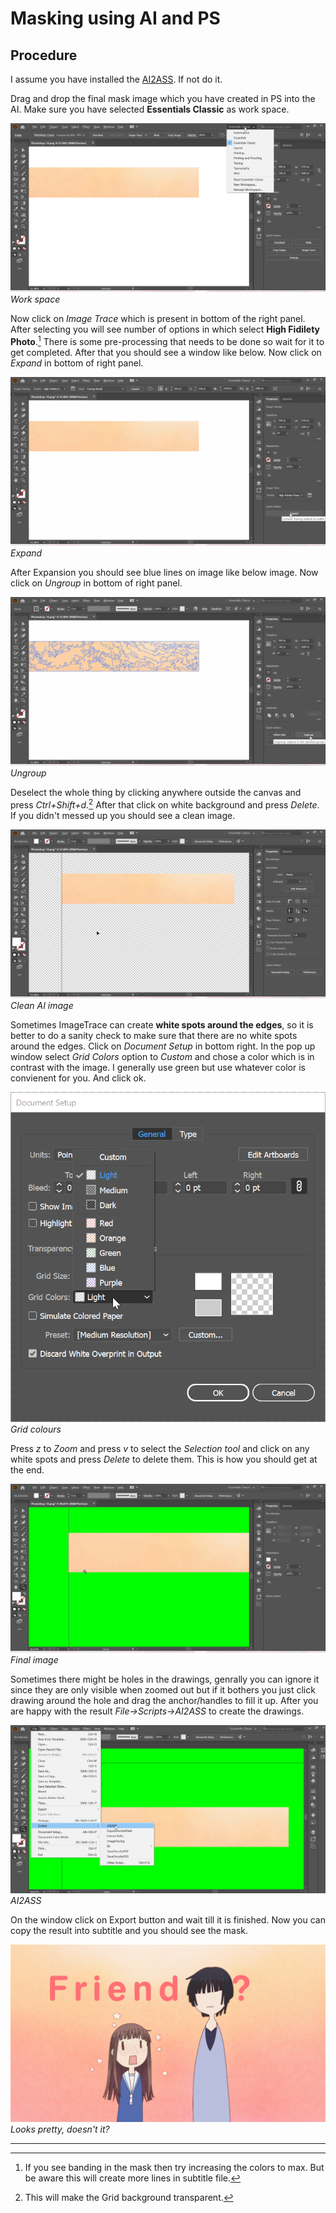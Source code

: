 # Masking using AI and PS

## Procedure

I assume you have installed the [AI2ASS][].
If not do it.

Drag and drop the final mask image which
you have created in PS into the AI.
Make sure you have selected **Essentials Classic**
as work space.

![Work_Space](images/Masking/AI/Work_Space.png)
_Work space_

Now click on _Image Trace_ which is present
in bottom of the right panel.
After selecting you will see number of options
in which select **High Fidilety Photo**.[^1]
There is some pre-processing that needs to be done so wait for it to get completed.
After that you should see a window like below.
Now click on _Expand_ in bottom of right panel.

![Expand](images/Masking/AI/Expand.png)
_Expand_

After Expansion you should see blue lines
on image like below image.
Now click on _Ungroup_ in bottom of right panel.

![Ungroup](images/Masking/AI/Ungroup.png)
_Ungroup_

Deselect the whole thing by clicking anywhere outside
the canvas and press _Ctrl+Shift+d_.[^2]
After that click on white background and press _Delete_.
If you didn't messed up you should see a clean image.

![Clean_Image](images/Masking/AI/Clean_Image.png)
_Clean AI image_

Sometimes ImageTrace can create
**white spots around the edges**,
so it is better to do a sanity check to make sure
that there are no white spots around the edges.
Click on _Document Setup_ in bottom right.
In the pop up window select _Grid Colors_ option to _Custom_
and chose a color which is in contrast with the image.
I generally use green but use whatever color
is convienent for you.
And click ok.

![Grid_Window](images/Masking/AI/Grid_Window.png)
_Grid colours_

Press _z_ to _Zoom_ and press _v_ to select the _Selection tool_
and click on any white spots and press _Delete_ to delete them.
This is how you should get at the end.

![Final_AI_Image](images/Masking/AI/Final_AI_Image.png)
_Final image_

Sometimes there might be holes in the drawings,
genrally you can ignore it since they are only visible when zoomed out
but if it bothers you just click drawing around the hole
and drag the anchor/handles to fill it up.
After you are happy with the result _File-\>Scripts-\>AI2ASS_
to create the drawings.

![AI2ASS](images/Masking/AI/AI2ASS.png)
_AI2ASS_

On the window click on Export button and wait till it is finished.
Now you can copy the result into subtitle and you should see the mask.

![Final TS](images/Masking/AI/Final_Image.png)
_Looks pretty, doesn't it?_

---

[^1]:
    If you see banding in the mask then try increasing the colors to max.
    But be aware this will create more lines in subtitle file.

[^2]: This will make the Grid background transparent.

[ai2ass]: https://github.com/TypesettingTools/AI2ASS
